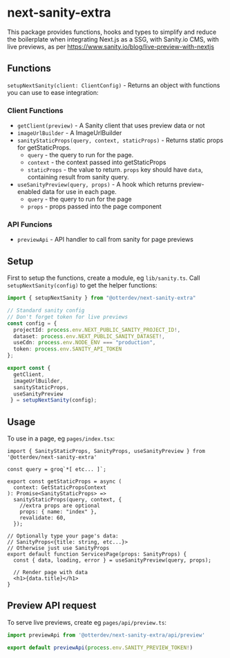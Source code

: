 # next-sanity-extra
This package provides functions, hooks and types to simplify and reduce the boilerplate when integrating Next.js as a SSG, with Sanity.io CMS, with live previews, as per  https://www.sanity.io/blog/live-preview-with-nextjs

## Functions
`setupNextSanity(client: ClientConfig)` - Returns an object with functions you can use to ease integration:

### Client Functions
- `getClient(preview)` - A Sanity client that uses preview data or not
- `imageUrlBuilder` - A ImageUrlBuilder
- `sanityStaticProps(query, context, staticProps)` - Returns static props for getStaticProps.
  - `query` - the query to run for the page.
  - `context` - the context passed into getStaticProps
  - `staticProps` - the value to return. `props` key should have `data`, containing result from sanity query.
- `useSanityPreview(query, props)` - A hook which returns preview-enabled data for use in each page.
  - `query` - the query to run for the page
  - `props` - props passed into the page component

### API Funcions
- `previewApi` - API handler to call from sanity for page previews

## Setup
First to setup the functions, create a module, eg `lib/sanity.ts`. Call `setupNextSanity(config)` to get the helper functions:

```ts
import { setupNextSanity } from "@otterdev/next-sanity-extra"

// Standard sanity config
// Don't forget token for live previews
const config = {
  projectId: process.env.NEXT_PUBLIC_SANITY_PROJECT_ID!,
  dataset: process.env.NEXT_PUBLIC_SANITY_DATASET!,
  useCdn: process.env.NODE_ENV === "production",
  token: process.env.SANITY_API_TOKEN
};

export const {
  getClient,
  imageUrlBuilder,
  sanityStaticProps,
  useSanityPreview
 } = setupNextSanity(config);
```

## Usage
To use in a page, eg `pages/index.tsx`:

```tsx
import { SanityStaticProps, SanityProps, useSanityPreview } from '@otterdev/next-sanity-extra'

const query = groq`*[ etc... ]`;

export const getStaticProps = async (
  context: GetStaticPropsContext
): Promise<SanityStaticProps> =>
  sanityStaticProps(query, context, {
    //extra props are optional
    props: { name: "index" },
    revalidate: 60,
  });

// Optionally type your page's data: 
// SanityProps<{title: string, etc...}>
// Otherwise just use SanityProps
export default function ServicesPage(props: SanityProps) {
  const { data, loading, error } = useSanityPreview(query, props);

  // Render page with data
  <h1>{data.title}</h1>
}
```

## Preview API request
To serve live previews, create eg `pages/api/preview.ts`:

```ts
import previewApi from '@otterdev/next-sanity-extra/api/preview'

export default previewApi(process.env.SANITY_PREVIEW_TOKEN!) 
```
